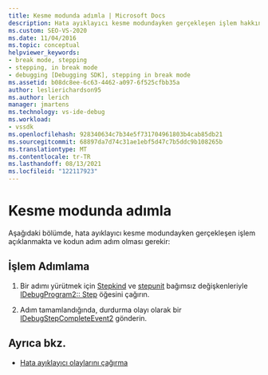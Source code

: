 ```yaml
---
title: Kesme modunda adımla | Microsoft Docs
description: Hata ayıklayıcı kesme modundayken gerçekleşen işlem hakkında bilgi edinin. Hata ayıklayıcı daha sonra kod içinde ilermelidir.
ms.custom: SEO-VS-2020
ms.date: 11/04/2016
ms.topic: conceptual
helpviewer_keywords:
- break mode, stepping
- stepping, in break mode
- debugging [Debugging SDK], stepping in break mode
ms.assetid: b08dc8ee-6c63-4462-a097-6f525cfbb35a
author: leslierichardson95
ms.author: lerich
manager: jmartens
ms.technology: vs-ide-debug
ms.workload:
- vssdk
ms.openlocfilehash: 928340634c7b34e5f731704961803b4cab85db21
ms.sourcegitcommit: 68897da7d74c31ae1ebf5d47c7b5ddc9b108265b
ms.translationtype: MT
ms.contentlocale: tr-TR
ms.lasthandoff: 08/13/2021
ms.locfileid: "122117923"
---
```

# <a name="stepping-in-break-mode"></a>Kesme modunda adımla
Aşağıdaki bölümde, hata ayıklayıcı kesme modundayken gerçekleşen işlem açıklanmakta ve kodun adım adım olması gerekir:

## <a name="stepping-process"></a>İşlem Adımlama

1. Bir adımı yürütmek için [Stepkind](../../extensibility/debugger/reference/stepkind.md) ve [stepunit](../../extensibility/debugger/reference/stepunit.md) bağımsız değişkenleriyle [IDebugProgram2:: Step](../../extensibility/debugger/reference/idebugprogram2-step.md) öğesini çağırın.

2. Adım tamamlandığında, durdurma olayı olarak bir [IDebugStepCompleteEvent2](../../extensibility/debugger/reference/idebugstepcompleteevent2.md) gönderin.

## <a name="see-also"></a>Ayrıca bkz.
- [Hata ayıklayıcı olaylarını çağırma](../../extensibility/debugger/calling-debugger-events.md)
